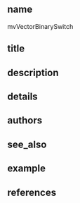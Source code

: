 ## name
mvVectorBinarySwitch
## title
## description
## details
## authors
## see_also
## example
## references
